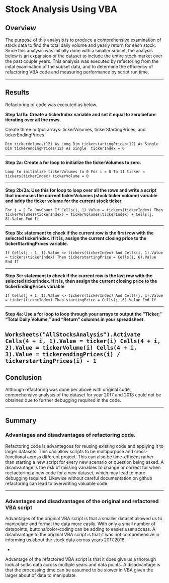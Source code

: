 # Stock Analysis Using VBA 
## Overview
The purpose of this analysis is to produce a comprehensive examination of stock data to find the total daily volume and yearly return for each stock. Since this analysis was initially done with a smaller subset, the analysis below is an expansion of the dataset to include the entire stock market over the past couple years. This analysis was executed by refactoring from the inital examination of the subset data, and to determine the efficiency of refactoring VBA code and measuring performance by script run time. 

---
## Results 
Refactoring of code was executed as below. 

**Step 1a/1b: Create a tickerIndex variable and set it equal to zero before iterating over all the rows.** 

Create three output arrays: tickerVolumes, tickerStartingPrices, and tickerEndingPrices.

   `Dim tickerVolumes(12) As Long
    Dim tickerstartingPrices(12) As Single
    Dim tickerendingPrices(12) As Single 
    tickerIndex = 0`
    
---
**Step 2a: Create a for loop to initialize the tickerVolumes to zero.**

   `Loop to initialize tickerVolumes to 0
    For i = 0 To 11
    ticker = tickers(tickerIndex)
    tickerVolume = 0`
    
---

**Step 2b/3a: Use this for loop to loop over all the rows and write a script that increases the current tickerVolumes (stock ticker volume) variable and adds the ticker volume for the current stock ticker.**

`For j = 2 To RowCount
     If Cells(j, 1).Value = tickers(tickerIndex) Then
               tickerVolumes(tickerIndex) = tickerVolumes(tickerIndex) + Cells(j, 8).Value
               End If`
               
---

**Step 3b: statement to check if the current row is the first row with the selected tickerIndex. If it is,  assign the current closing price to the tickerStartingPrices variable.**

 `If Cells(j - 1, 1).Value <> tickers(tickerIndex) And Cells(i, 1).Value = tickers(tickerIndex) Then
 tickerstartingPrice = Cells(i, 6).Value
               End If`
               
 --- 
 
**Step 3c: statement to check if the current row is the last row with the selected tickerIndex. If it is, then assign the current closing price to the tickerEndingPrices variable**

`If Cells(j + 1, 1).Value <> tickers(tickerIndex) And Cells(j, 1).Value = ticker(tickerIndex) Then
startingPrice = Cells(j, 6).Value
 End If`
 
 --- 
 
**Step 4a: Use a for loop to loop through your arrays to output the “Ticker,” “Total Daily Volume,” and “Return” columns in your spreadsheet.**

  `Worksheets("AllStocksAnalysis").Activate
       Cells(4 + i, 1).Value = ticker(i)
       Cells(4 + i, 2).Value = tickerVolume(i)
       Cells(4 + i, 3).Value = tickerendingPrices(i) / tickerstartingPrices(i) - 1`
---
## Conclusion

 Although refactoring was done per above with original code, comprehensive analysis of the dataset for year 2017 and 2018 could not be obtained due to further debugging required in the code.
 
 ---
## Summary
### Advantages and disadvantages of refactoring code.

Refactoring code is advantegous for reusing existing code and applying it to larger datasets. This can allow scripts to be multipurpose and cross-functional across different project. This can also be time-efficent rather than starting a new script for every new scenario or question being asked. A disadvantage is the risk of missing variables to change or correct for when recfactoring a new code for a new dataset, which may lead to more debugging required. Likewise without careful documentation on github refactoring can lead to overwriting valuable code. 

---
### Advantages and disadvantages of the original and refactored VBA script 

Advantages of the original VBA script is that a smaller dataset allowed us to manipulate and format the data more easily. With only a small number of datapoints, buttons/color-coding can be adding to easier user access. A disadvantage to the original VBA script is that it was not comprehensive in informing us about the stock data across years 2017,2018. 

-
Advantage of the refactored VBA script is that it does give us a thorough look at sotkc data across multiple years and data points. A disadvantage is that the processing time can be assumed to be slower in VBA given the larger about of data to manipulate. 
